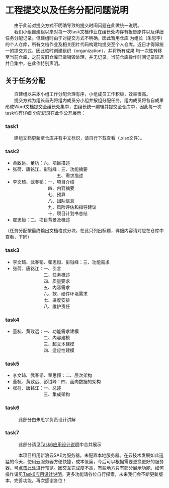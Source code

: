 # 工程提交以及任务分配问题说明
&emsp;&emsp;由于此前对提交方式不明确导致的提交时间问题在此做统一说明。    
&emsp;&emsp;我们小组自建组以来对每一次task文档作业在组长处均存有报告原件以及详细任务分配记录。但建组时由于对提交方式不明确，因此暂用仓库
为组长（朱思宇）的个人仓库，所有文档作业及相关图片代码构建均提交至个人仓库。近日才得知统一的提交方式，因此临时创建组织（organization），并将所有成果
均一次性转移至当前仓库，之前废旧仓库已做销毁处理，并无记录。当前仓库操作时间记录较迟并且集中，在此作特别声明。

## 关于任务分配
&emsp;&emsp;自建组以来本小组工作分配合理有序，小组成员工作积极，效率很高。     
&emsp;&emsp;提交方式为组长首先将组内成员分小组并按组分配任务，组内成员将各自成果形成Word文档提交至组长处集中，由组长统一编辑并提交至仓库中，因此每一次task均有详细
分配记录在此作公开展示：

### task1    
&emsp;&emsp;建组文档更新至仓库并有中文标识，请自行下载查看（.xlsx文件）。
### task2
- 黄致远、董杭：六、项目描述    
- 张荷、唐铭江、彭钺峰：三、功能摘要     
&emsp;&emsp;&emsp;&emsp;&emsp;&emsp;&emsp;&emsp;&emsp;&emsp;五、需求描述    
- 李文琦、武春韬：一、项目介绍      
&emsp;&emsp;&emsp;&emsp;&emsp;&emsp;&emsp;&emsp;四、内容摘要       
&emsp;&emsp;&emsp;&emsp;&emsp;&emsp;&emsp;&emsp;七、预算          
&emsp;&emsp;&emsp;&emsp;&emsp;&emsp;&emsp;&emsp;八、团队信息         
&emsp;&emsp;&emsp;&emsp;&emsp;&emsp;&emsp;&emsp;九、风险评估和指导建议         
&emsp;&emsp;&emsp;&emsp;&emsp;&emsp;&emsp;&emsp;十、项目计划书总结    
- 翟思恒：二、项目背景及概述       

（任务分配按最终输出文档格式分块，在此只列出标题，详细内容请对应在仓库中查看，下同）
### task3
- 李文琦、武春韬、翟思恒、彭钺峰：三、功能需求
- 张荷、唐铭江：一、引言    
&emsp;&emsp;&emsp;&emsp;&emsp;&emsp;&emsp;二、任务概述    
&emsp;&emsp;&emsp;&emsp;&emsp;&emsp;&emsp;四、质量要求    
&emsp;&emsp;&emsp;&emsp;&emsp;&emsp;&emsp;五、内容需求    
&emsp;&emsp;&emsp;&emsp;&emsp;&emsp;&emsp;六、软、硬件环境需求    
&emsp;&emsp;&emsp;&emsp;&emsp;&emsp;&emsp;七、进度安排    
&emsp;&emsp;&emsp;&emsp;&emsp;&emsp;&emsp;八、维护责任
### task4
- 董杭、黄致远：一、功能需求建模    
&emsp;&emsp;&emsp;&emsp;&emsp;&emsp;&emsp;二、内容建模    
&emsp;&emsp;&emsp;&emsp;&emsp;&emsp;&emsp;三、超文本建模     
&emsp;&emsp;&emsp;&emsp;&emsp;&emsp;&emsp;四、适应性建模
### task5 
- 李文琦、武春韬、翟思恒：二、层次架构
- 董杭、黄致远、彭钺峰：四、面向数据的架构
- 张荷、唐铭江：一、总述   
&emsp;&emsp;&emsp;&emsp;&emsp;&emsp;&emsp;三、集成架构
### task6
&emsp;&emsp;&emsp;此部分由朱思宇负责设计讲解
### task7
&emsp;&emsp;&emsp;此部分请见[Task6应用设计说明](https://github.com/WebProjectZSY/Jack-Wilder/blob/master/Task6%E5%BA%94%E7%94%A8%E8%AE%BE%E8%AE%A1%E8%AF%B4%E6%98%8E.md)中合并展示          
          
&emsp;&emsp;&emsp;本项目租用新浪云SAE为服务器，未配置本地服务器。在云技术发展如此迅猛的今天，使用云服务器方便快捷，成本低廉，今后可以根据需要更换更好的服务器。可[点击此处](http://5.shopsmart.applinzi.com/)进行预览。因交互完成度不高，有些地方只有部分展示功能，如何操作请见[Task6应用设计说明](https://github.com/WebProjectZSY/Jack-Wilder/blob/master/Task6%E5%BA%94%E7%94%A8%E8%AE%BE%E8%AE%A1%E8%AF%B4%E6%98%8E.md)，更多功能请各位自行探索，未来我们会不断更新版本，完善功能。再次感谢各位！

